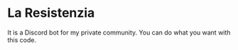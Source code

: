 # La Resistenzia
It is a Discord bot for my private community. You can do what you want with this code.